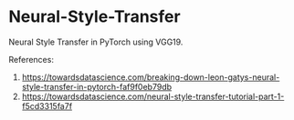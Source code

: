 # Neural-Style-Transfer

Neural Style Transfer in PyTorch using VGG19.

References:
1. https://towardsdatascience.com/breaking-down-leon-gatys-neural-style-transfer-in-pytorch-faf9f0eb79db
2. https://towardsdatascience.com/neural-style-transfer-tutorial-part-1-f5cd3315fa7f

